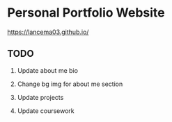 # Personal Portfolio Website
https://lancema03.github.io/

## TODO

1. Update about me bio

2. Change bg img for about me section

3. Update projects

4. Update coursework
